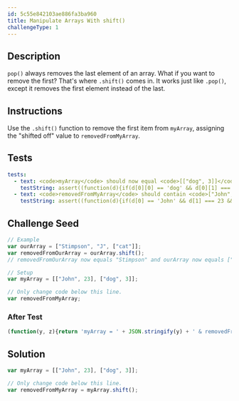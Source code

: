 ```yaml
---
id: 5c55e842103ae886fa3ba960
title: Manipulate Arrays With shift()
challengeType: 1
---
```


## Description
<section id='description'>
<code>pop()</code> always removes the last element of an array. What if you want to remove the first?
That's where <code>.shift()</code> comes in. It works just like <code>.pop()</code>, except it removes the first element instead of the last.
</section>

## Instructions
<section id='instructions'>
Use the <code>.shift()</code> function to remove the first item from <code>myArray</code>, assigning the "shifted off" value to <code>removedFromMyArray</code>.
</section>

## Tests
<section id='tests'>

```yml
tests:
  - text: <code>myArray</code> should now equal <code>[["dog", 3]]</code>.
    testString: assert((function(d){if(d[0][0] == 'dog' && d[0][1] === 3 && d[1] == undefined){return true;}else{return false;}})(myArray), '<code>myArray</code> should now equal <code>[["dog", 3]]</code>.');
  - text: <code>removedFromMyArray</code> should contain <code>["John", 23]</code>.
    testString: assert((function(d){if(d[0] == 'John' && d[1] === 23 && typeof removedFromMyArray === 'object'){return true;}else{return false;}})(removedFromMyArray), '<code>removedFromMyArray</code> should contain <code>["John", 23]</code>.');

```

</section>

## Challenge Seed
<section id='challengeSeed'>

<div id='js-seed'>

```js
// Example
var ourArray = ["Stimpson", "J", ["cat"]];
var removedFromOurArray = ourArray.shift();
// removedFromOurArray now equals "Stimpson" and ourArray now equals ["J", ["cat"]].

// Setup
var myArray = [["John", 23], ["dog", 3]];

// Only change code below this line.
var removedFromMyArray;


```

</div>


### After Test
<div id='js-teardown'>

```js
(function(y, z){return 'myArray = ' + JSON.stringify(y) + ' & removedFromMyArray = ' + JSON.stringify(z);})(myArray, removedFromMyArray);
```

</div>

</section>

## Solution
<section id='solution'>


```js
var myArray = [["John", 23], ["dog", 3]];

// Only change code below this line.
var removedFromMyArray = myArray.shift();
```

</section>
